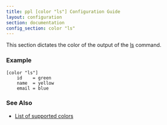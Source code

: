 ```yaml
---
title: ppl [color "ls"] Configuration Guide
layout: configuration
section: documentation
config_section: color "ls"
---
```


This section dictates the color of the output of the
[ls](/documentation/commands/ls) command.

### Example

    [color "ls"]
        id    = green
        name  = yellow
        email = blue

### See Also

* [List of supported colors](http://ppladdressbook.blueprint/documentation/configuration/color#list_of_supported_colors)

